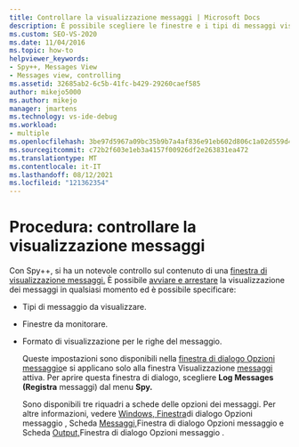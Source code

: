 ```yaml
---
title: Controllare la visualizzazione messaggi | Microsoft Docs
description: È possibile scegliere le finestre e i tipi di messaggi visualizzati in una finestra Visualizzazione messaggi e il formato di visualizzazione per le righe dei messaggi. Vedi questo articolo per altri dettagli.
ms.custom: SEO-VS-2020
ms.date: 11/04/2016
ms.topic: how-to
helpviewer_keywords:
- Spy++, Messages View
- Messages view, controlling
ms.assetid: 32685ab2-6c5b-41fc-b429-29260caef585
author: mikejo5000
ms.author: mikejo
manager: jmartens
ms.technology: vs-ide-debug
ms.workload:
- multiple
ms.openlocfilehash: 3be97d5967a09bc35b9b7a4af836e91eb602d806c1a02d559d40c94fc62eee64
ms.sourcegitcommit: c72b2f603e1eb3a4157f00926df2e263831ea472
ms.translationtype: MT
ms.contentlocale: it-IT
ms.lasthandoff: 08/12/2021
ms.locfileid: "121362354"
---
```

# <a name="how-to-control-messages-view"></a>Procedura: controllare la visualizzazione messaggi
Con Spy++, si ha un notevole controllo sul contenuto di una [finestra di visualizzazione messaggi.](../debugger/messages-view.md) È possibile [avviare e arrestare](../debugger/how-to-start-and-stop-the-message-log-display.md) la visualizzazione dei messaggi in qualsiasi momento ed è possibile specificare:

- Tipi di messaggio da visualizzare.

- Finestre da monitorare.

- Formato di visualizzazione per le righe del messaggio.

  Queste impostazioni sono disponibili nella [finestra di dialogo Opzioni messaggio](../debugger/message-options-dialog-box.md)e si applicano solo alla finestra Visualizzazione [messaggi](../debugger/messages-view.md) attiva. Per aprire questa finestra di dialogo, scegliere **Log Messages (Registra** messaggi) dal menu **Spy.**

  Sono disponibili tre riquadri a schede delle opzioni dei messaggi. Per altre informazioni, vedere [Windows, Finestra](../debugger/windows-tab-message-options-dialog-box.md)di dialogo Opzioni messaggio , Scheda [Messaggi,](../debugger/messages-tab-message-options-dialog-box.md)Finestra di dialogo Opzioni messaggio e Scheda [Output,](../debugger/output-tab-message-options-dialog-box.md)Finestra di dialogo Opzioni messaggio .
